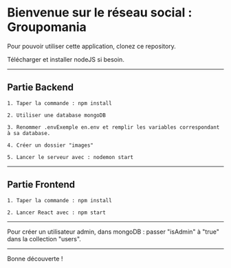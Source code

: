 <h1>Bienvenue sur le réseau social : Groupomania</h1>

Pour pouvoir utiliser cette application, clonez ce repository.

Télécharger et installer nodeJS si besoin.

---

<h2>Partie Backend</h2>

	1. Taper la commande : npm install

	2. Utiliser une database mongoDB
	
	3. Renommer .envExemple en.env et remplir les variables correspondant à sa database.

	4. Créer un dossier "images"

	5. Lancer le serveur avec : nodemon start

---

<h2>Partie Frontend</h2>

	1. Taper la commande : npm install

	2. Lancer React avec : npm start

---

Pour créer un utilisateur admin, dans mongoDB : passer "isAdmin" à "true" dans la collection "users".

---

Bonne découverte ! 